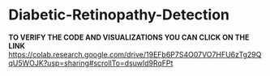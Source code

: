 # Diabetic-Retinopathy-Detection

**TO VERIFY THE CODE AND VISUALIZATIONS YOU CAN CLICK ON THE LINK**
https://colab.research.google.com/drive/19EFb6P7S4O07VO7HFU6zTg29QqU5WOJK?usp=sharing#scrollTo=dsuwld9RqFPt
